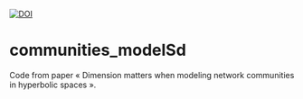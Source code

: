 [![DOI](https://zenodo.org/badge/349494821.svg)](https://zenodo.org/badge/latestdoi/349494821)

# communities_modelSd
Code from paper « Dimension matters when modeling network communities in hyperbolic spaces ».
